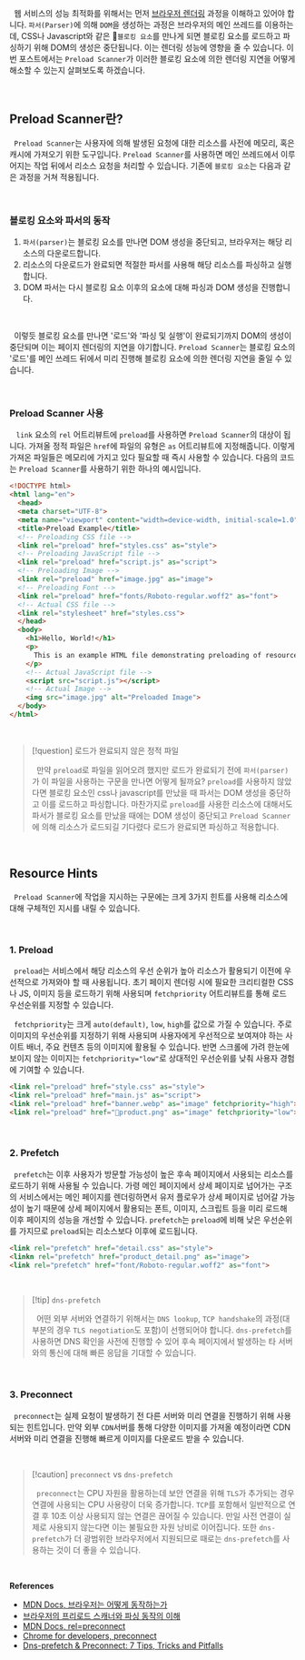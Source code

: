 
&nbsp;&nbsp;웹 서비스의 성능 최적화를 위해서는 먼저 [브라우저 렌더링](../렌더링/브라우저%20렌더링%201.md) 과정을 이해하고 있어야 합니다. `파서(Parser)`에 의해 `DOM`을 생성하는 과정은 브라우저의 메인 쓰레드를 이용하는데, CSS나 Javascript와 같은 `블로킹 요소`를 만나게 되면 블로킹 요소를 로드하고 파싱하기 위해 DOM의 생성은 중단됩니다. 이는 렌더링 성능에 영향을 줄 수 있습니다. 이번 포스트에서는 `Preload Scanner`가 이러한 블로킹 요소에 의한 렌더링 지연을 어떻게 해소할 수 있는지 살펴보도록 하겠습니다.

<br>

## Preload Scanner란?

&nbsp;&nbsp;`Preload Scanner`는 사용자에 의해 발생된 요청에 대한 리소스를 사전에 메모리, 혹은 캐시에 가져오기 위한 도구입니다. `Preload Scanner`를 사용하면 메인 쓰레드에서 이루어지는 작업 뒤에서 리소스 요청을 처리할 수 있습니다. 기존에 `블로킹 요소`는 다음과 같은 과정을 거쳐 적용됩니다.

<br>

### 블로킹 요소와 파서의 동작

1. `파서(parser)`는 블로킹 요소를 만나면 DOM 생성을 중단되고, 브라우저는 해당 리소스의 다운로드합니다.
2. 리소스의 다운로드가 완료되면 적절한 파서를 사용해 해당 리소스를 파싱하고 실행합니다.
3. DOM 파서는 다시 블로킹 요소 이후의 요소에 대해 파싱과 DOM 생성을 진행합니다.

<br>

&nbsp;&nbsp;이렇듯 블로킹 요소를 만나면 '로드'와 '파싱 및 실행'이 완료되기까지 DOM의 생성이 중단되며 이는 페이지 렌더링의 지연을 야기합니다. `Preload Scanner`는 블로킹 요소의 '로드'를 메인 쓰레드 뒤에서 미리 진행해 블로킹 요소에 의한 렌더링 지연을 줄일 수 있습니다.

<br>

### Preload Scanner 사용

&nbsp;&nbsp; `link` 요소의 `rel` 어트리뷰트에 `preload`를 사용하면 `Preload Scanner`의 대상이 됩니다. 가져올 정적 파일은 `href`에 파일의 유형은 `as` 어트리뷰트에 지정해줍니다. 이렇게 가져온 파일들은 메모리에 가지고 있다 필요할 때 즉시 사용할 수 있습니다. 다음의 코드는 `Preload Scanner`를 사용하기 위한 하나의 예시입니다.


```html
<!DOCTYPE html>  
<html lang="en">  
  <head>  
  <meta charset="UTF-8">  
  <meta name="viewport" content="width=device-width, initial-scale=1.0">  
  <title>Preload Example</title>  
  <!-- Preloading CSS file -->  
  <link rel="preload" href="styles.css" as="style">  
  <!-- Preloading JavaScript file -->  
  <link rel="preload" href="script.js" as="script">  
  <!-- Preloading Image -->  
  <link rel="preload" href="image.jpg" as="image">  
  <!-- Preloading Font -->
  <link rel="preload" href="fonts/Roboto-regular.woff2" as="font">
  <!-- Actual CSS file -->  
  <link rel="stylesheet" href="styles.css">  
  </head>  
  <body>  
    <h1>Hello, World!</h1>  
    <p>
      This is an example HTML file demonstrating preloading of resources.
    </p>  
    <!-- Actual JavaScript file -->  
    <script src="script.js"></script>  
    <!-- Actual Image -->  
    <img src="image.jpg" alt="Preloaded Image">  
  </body>  
</html>
```

<br>

>[!question] 로드가 완료되지 않은 정적 파일
>
>&nbsp;&nbsp;만약 `preload`로 파일을 읽어오려 했지만 로드가 완료되기 전에  `파서(parser)`가 이 파일을 사용하는 구문을 만나면 어떻게 될까요? `preload`를 사용하지 않았다면 블로킹 요소인 css나 javascript를 만났을 때 파서는 DOM 생성을 중단하고 이를 로드하고 파싱합니다. 마찬가지로 `preload`를 사용한 리소스에 대해서도 파서가 블로킹 요소를 만났을 때에는 DOM 생성이 중단되고 `Preload Scanner`에 의해 리소스가 로드되길 기다렸다 로드가 완료되면 파싱하고 적용합니다.

<br>

## Resource Hints

&nbsp;&nbsp;`Preload Scanner`에 작업을 지시하는 구문에는 크게 3가지 힌트를 사용해 리소스에 대해 구체적인 지시를 내릴 수 있습니다.

<br>

### 1. Preload

&nbsp;&nbsp;`preload`는 서비스에서 해당 리소스의 우선 순위가 높아 리소스가 활용되기 이전에 우선적으로 가져와야 할 때 사용됩니다. 초기 페이지 렌더링 시에 필요한 크리티컬한 CSS나 JS, 이미지 등을 로드하기 위해 사용되며 `fetchpriority` 어트리뷰트를 통해 로드 우선순위를 지정할 수 있습니다.

&nbsp;&nbsp;`fetchpriority`는 크게 `auto(default)`, `low`, `high`를 값으로 가질 수 있습니다. 주로 이미지의 우선순위를 지정하기 위해 사용되며 사용자에게 우선적으로 보여져야 하는 사이트 배너, 주요 컨텐츠 등의 이미지에 활용될 수 있습니다. 반면 스크롤에 가려 한눈에 보이지 않는 이미지는 `fetchpriority="low"`로 상대적인 우선순위를 낮춰 사용자 경험에 기여할 수 있습니다.

```html
<link rel="preload" href="style.css" as="style">
<link rel="preload" href="main.js" as="script">
<link rel="preload" href="banner.webp" as="image" fetchpriority="high">
<link rel="preload" href="product.png" as="image" fetchpriority="low">
```

<br>

### 2. Prefetch

&nbsp;&nbsp;`prefetch`는 이후 사용자가 방문할 가능성이 높은 후속 페이지에서 사용되는 리소스를 로드하기 위해 사용될 수 있습니다. 가령 메인 페이지에서 상세 페이지로 넘어가는 구조의 서비스에서는 메인 페이지를 렌더링하면서 유저 플로우가 상세 페이지로 넘어갈 가능성이 높기 때문에 상세 페이지에서 활용되는 폰트, 이미지, 스크립트 등을 미리 로드해 이후 페이지의 성능을 개선할 수 있습니다. `prefetch`는 `preload`에 비해 낮은 우선순위를 가지므로 `preload`되는 리소스보다 이후에 로드됩니다.

```html
<link rel="prefetch" href="detail.css" as="style">
<linkn rel="prefetch" href="product_detail.png" as="image">
<link rel="prefetch" href="font/Roboto-regular.woff2" as="font">
```

<br>

>[!tip] `dns-prefetch`
>
>&nbsp;&nbsp;어떤 외부 서버와 연결하기 위해서는  `DNS lookup`, `TCP handshake`의 과정(대부분의 경우 `TLS negotiation`도 포함)이 선행되어야 합니다. `dns-prefetch`를 사용하면  DNS 확인을 사전에 진행할 수 있어 후속 페이지에서 발생하는 타 서버와의 통신에 대해 빠른 응답을 기대할 수 있습니다.

<br>

### 3. Preconnect

&nbsp;&nbsp;`preconnect`는 실제 요청이 발생하기 전 다른 서버와 미리 연결을 진행하기 위해 사용되는 힌트입니다. 만약 외부 `CDN`서버를 통해 다양한 이미지를 가져올 예정이라면 CDN 서버와 미리 연결을 진행해 빠르게 이미지를 다운로드 받을 수 있습니다.

<br>

>[!caution] `preconnect` vs `dns-prefetch`
>
>&nbsp;&nbsp;`preconnect`는 CPU 자원을 활용하는데 보안 연결을 위해 `TLS`가 추가되는 경우 연결에 사용되는 CPU 사용량이 더욱 증가합니다. `TCP`를 포함해서 일반적으로 연결 후 10초 이상 사용되지 않는 연결은 끊어질 수 있습니다. 만일 사전 연결이 실제로 사용되지 않는다면 이는 불필요한 자원 낭비로 이어집니다. 또한 `dns-prefetch`가 더 광범위한 브라우저에서 지원되므로 때로는 `dns-prefetch`를 사용하는 것이 더 좋을 수 있습니다.

<br>

**References**
- [MDN Docs, 브라우저는 어떻게 동작하는가](https://developer.mozilla.org/ko/docs/Web/Performance/How_browsers_work)
- [브라우저의 프리로드 스캐너와 파싱 동작의 이해](https://yceffort.kr/2022/06/preload-scanner)
- [MDN Docs, rel=preconnect](https://developer.mozilla.org/en-US/docs/Web/HTML/Attributes/rel/preconnect)
- [Chrome for developers, preconnect](https://developer.chrome.com/docs/lighthouse/performance/uses-rel-preconnect?hl=ko#improve-page-load-speed-with-preconnect)
- [Dns-prefetch & Preconnect: 7 Tips, Tricks and Pitfalls](https://medium.com/expedia-group-tech/dns-prefetch-preconnect-7-tips-tricks-and-pitfalls-82d633c7f210)